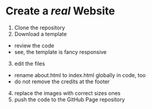 # Create a _real_ Website

1. Clone the repository
2. Download a template
  - review the code
  - see, the template is fancy responsive
3. edit the files
  - rename about.html to index.html globally in code, too
  - do not remove the credits at the footer
4. replace the images with correct sizes ones
5. push the code to the GitHub Page repository
